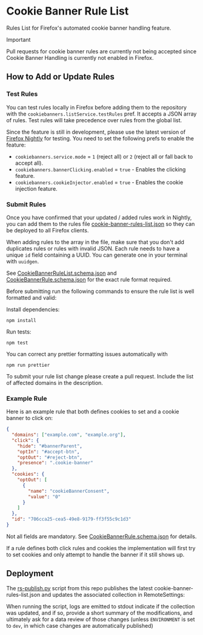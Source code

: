 # Cookie Banner Rule List

Rules List for Firefox's automated cookie banner handling feature.

> [!IMPORTANT]  
> Pull requests for cookie banner rules are currently not being accepted since
> Cookie Banner Handling is currently not enabled in Firefox.

## How to Add or Update Rules

### Test Rules

You can test rules locally in Firefox before adding them to the repository with the `cookiebanners.listService.testRules` pref. It accepts a JSON array of rules. Test rules will take precedence over rules from the global list.

Since the feature is still in development, please use the latest version of [Firefox Nightly](https://nightly.mozilla.org) for testing. You need to set the following prefs to enable the feature:

- `cookiebanners.service.mode` = `1` (reject all) or `2` (reject all or fall back to accept all).
- `cookiebanners.bannerClicking.enabled` = `true` - Enables the clicking feature.
- `cookiebanners.cookieInjector.enabled` = `true` - Enables the cookie injection feature.

### Submit Rules

Once you have confirmed that your updated / added rules work in Nightly, you can add them to the rules file [cookie-banner-rules-list.json](./cookie-banner-rules-list.json) so they can be deployed to all Firefox clients.

When adding rules to the array in the file, make sure that you don't add duplicates rules or rules with invalid JSON. Each rule needs to have a unique `id` field containing a UUID. You can generate one in your terminal with `uuidgen`.

See [CookieBannerRuleList.schema.json](./CookieBannerRuleList.schema.json) and [CookieBannerRule.schema.json](https://hg.mozilla.org/mozilla-central/raw-file/tip/toolkit/components/cookiebanners/schema/CookieBannerRule.schema.json) for the exact rule format required.

Before submitting run the following commands to ensure the rule list is well formatted and valid:

Install dependencies:

```
npm install
```

Run tests:

```
npm test
```

You can correct any prettier formatting issues automatically with

```
npm run prettier
```

To submit your rule list change please create a pull request. Include the list of affected domains in the description.

### Example Rule

Here is an example rule that both defines cookies to set and a cookie banner to click on:

```json
{
  "domains": ["example.com", "example.org"],
  "click": {
    "hide": "#bannerParent",
    "optIn": "#accept-btn",
    "optOut": "#reject-btn",
    "presence": ".cookie-banner"
  },
  "cookies": {
    "optOut": [
      {
        "name": "cookieBannerConsent",
        "value": "0"
      }
    ]
  },
  "id": "706cca25-cea5-49e8-9179-ff3f55c9c1d3"
}
```

Not all fields are mandatory. See [CookieBannerRule.schema.json](https://hg.mozilla.org/mozilla-central/raw-file/tip/toolkit/components/cookiebanners/schema/CookieBannerRule.schema.json) for details.

If a rule defines both click rules and cookies the implementation will first try to set cookies and only attempt to handle the banner if it still shows up.

<!-- TODO: add instructions for what kind of selectors or cookies to select and when to use injection or clicking. -->

## Deployment

The [rs-publish.py](./rs-publish.py) script from this repo publishes the latest cookie-banner-rules-list.json and updates the associated collection in RemoteSettings:

When running the script, logs are emitted to stdout indicate if the collection was updated, and if so, provide a short summary of the modifications, and ultimately ask for a data review of those changes (unless `ENVIRONMENT` is set to `dev`, in which case changes are automatically published)
